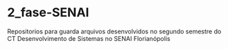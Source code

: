 # 2_fase-SENAI
Repositorios para guarda arquivos desenvolvidos no segundo semestre do CT Desenvolvimento de Sistemas no SENAI Florianópolis

